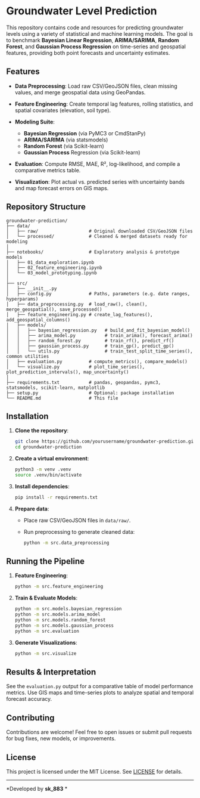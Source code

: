 # Groundwater Level Prediction

This repository contains code and resources for predicting groundwater levels using a variety of statistical and machine learning models. The goal is to benchmark **Bayesian Linear Regression**, **ARIMA/SARIMA**, **Random Forest**, and **Gaussian Process Regression** on time-series and geospatial features, providing both point forecasts and uncertainty estimates.

##  Features

* **Data Preprocessing**: Load raw CSV/GeoJSON files, clean missing values, and merge geospatial data using GeoPandas.
* **Feature Engineering**: Create temporal lag features, rolling statistics, and spatial covariates (elevation, soil type).
* **Modeling Suite**:

  * **Bayesian Regression** (via PyMC3 or CmdStanPy)
  * **ARIMA/SARIMA** (via statsmodels)
  * **Random Forest** (via Scikit-learn)
  * **Gaussian Process** Regression (via Scikit-learn)
* **Evaluation**: Compute RMSE, MAE, R², log-likelihood, and compile a comparative metrics table.
* **Visualization**: Plot actual vs. predicted series with uncertainty bands and map forecast errors on GIS maps.

##  Repository Structure

```
groundwater-prediction/
├── data/
│   ├── raw/                   # Original downloaded CSV/GeoJSON files
│   └── processed/             # Cleaned & merged datasets ready for modeling
│
├── notebooks/                 # Exploratory analysis & prototype models
│   ├── 01_data_exploration.ipynb
│   ├── 02_feature_engineering.ipynb
│   └── 03_model_prototyping.ipynb
│
├── src/
│   ├── __init__.py
│   ├── config.py              # Paths, parameters (e.g. date ranges, hyperparams)
│   ├── data_preprocessing.py  # load_raw(), clean(), merge_geospatial(), save_processed()
│   ├── feature_engineering.py # create_lag_features(), add_geospatial_columns()
│   ├── models/
│   │   ├── bayesian_regression.py   # build_and_fit_bayesian_model()
│   │   ├── arima_model.py           # train_arima(), forecast_arima()
│   │   ├── random_forest.py         # train_rf(), predict_rf()
│   │   ├── gaussian_process.py      # train_gp(), predict_gp()
│   │   └── utils.py                 # train_test_split_time_series(), common utilities
│   ├── evaluation.py          # compute_metrics(), compare_models()
│   └── visualize.py           # plot_time_series(), plot_prediction_intervals(), map_uncertainty()
│
├── requirements.txt           # pandas, geopandas, pymc3, statsmodels, scikit-learn, matplotlib
├── setup.py                   # Optional: package installation
└── README.md                  # This file
```

##  Installation

1. **Clone the repository**:

   ```bash
   git clone https://github.com/yourusername/groundwater-prediction.git
   cd groundwater-prediction
   ```

2. **Create a virtual environment**:

   ```bash
   python3 -m venv .venv
   source .venv/bin/activate
   ```

3. **Install dependencies**:

   ```bash
   pip install -r requirements.txt
   ```

4. **Prepare data**:

   * Place raw CSV/GeoJSON files in `data/raw/`.
   * Run preprocessing to generate cleaned data:

     ```bash
     python -m src.data_preprocessing
     ```

##  Running the Pipeline

1. **Feature Engineering**:

   ```bash
   python -m src.feature_engineering
   ```

2. **Train & Evaluate Models**:

   ```bash
   python -m src.models.bayesian_regression
   python -m src.models.arima_model
   python -m src.models.random_forest
   python -m src.models.gaussian_process
   python -m src.evaluation
   ```

3. **Generate Visualizations**:

   ```bash
   python -m src.visualize
   ```


##  Results & Interpretation

See the `evaluation.py` output for a comparative table of model performance metrics. Use GIS maps and time-series plots to analyze spatial and temporal forecast accuracy.

##  Contributing

Contributions are welcome! Feel free to open issues or submit pull requests for bug fixes, new models, or improvements.

##  License

This project is licensed under the MIT License. See [LICENSE](LICENSE) for details.

---

*Developed by **sk_883** *
